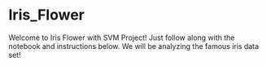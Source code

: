 # Iris_Flower
Welcome to Iris Flower with SVM Project! Just follow along with the notebook and instructions below. We will be analyzing the famous iris data set!
